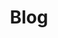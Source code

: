 ---
layout: category
title: Blog
slug: blog
category: blog
permalink: 'category/blog'
description: 
---